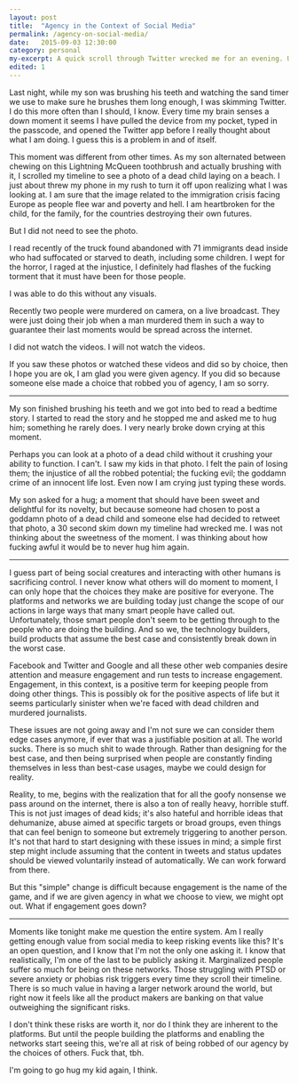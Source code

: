 ```yaml
---
layout: post
title:  "Agency in the Context of Social Media"
permalink: /agency-on-social-media/
date:   2015-09-03 12:30:00
category: personal
my-excerpt: A quick scroll through Twitter wrecked me for an evening. Unfortunately, this is not uncommon nor exactly accidental from the perspective of product-designers. Let's talk about that.
edited: 1
---
```



Last night, while my son was brushing his teeth and watching the sand timer we use to make sure he brushes them long enough, I was skimming Twitter. I do this more often than I should, I know. Every time my brain senses a down moment it seems I have pulled the device from my pocket, typed in the passcode, and opened the Twitter app before I really thought about what I am doing. I guess this is a problem in and of itself.

This moment was different from other times. As my son alternated between chewing on this Lightning McQueen toothbrush and actually brushing with it, I scrolled my timeline to see a photo of a dead child laying on a beach. I just about threw my phone in my rush to turn it off upon realizing what I was looking at. I am sure that the image related to the immigration crisis facing Europe as people flee war and poverty and hell. I am heartbroken for the child, for the family, for the countries destroying their own futures.

But I did not need to see the photo.

I read recently of the truck found abandoned with 71 immigrants dead inside who had suffocated or starved to death, including some children. I wept for the horror, I raged at the injustice, I definitely had flashes of the fucking torment that it must have been for those people.

I was able to do this without any visuals.

Recently two people were murdered on camera, on a live broadcast. They were just doing their job when a man murdered them in such a way to guarantee their last moments would be spread across the internet.

I did not watch the videos. I will not watch the videos.

If you saw these photos or watched these videos and did so by choice, then I hope you are ok, I am glad you were given agency. If you did so because someone else made a choice that robbed you of agency, I am so sorry.

---

My son finished brushing his teeth and we got into bed to read a bedtime story. I started to read the story and he stopped me and asked me to hug him; something he rarely does. I very nearly broke down crying at this moment.

Perhaps you can look at a photo of a dead child without it crushing your ability to function. I can't. I saw my kids in that photo. I felt the pain of losing them; the injustice of all the robbed potential; the fucking evil; the goddamn crime of an innocent life lost. Even now I am crying just typing these words.

My son asked for a hug; a moment that should have been sweet and delightful for its novelty, but because someone had chosen to post a goddamn photo of a dead child and someone else had decided to retweet that photo, a 30 second skim down my timeline had wrecked me. I was not thinking about the sweetness of the moment. I was thinking about how fucking awful it would be to never hug him again.

---

I guess part of being social creatures and interacting with other humans is sacrificing control. I never know what others will do moment to moment, I can only hope that the choices they make are positive for everyone. The platforms and networks we are building today just change the scope of our actions in large ways that many smart people have called out. Unfortunately, those smart people don't seem to be getting through to the people who are doing the building. And so we, the technology builders, build products that assume the best case and consistently break down in the worst case.

Facebook and Twitter and Google and all these other web companies desire attention and measure engagement and run tests to increase engagement. Engagement, in this context, is a positive term for keeping people from doing other things. This is possibly ok for the positive aspects of life but it seems particularly sinister when we're faced with dead children and murdered journalists.

These issues are not going away and I'm not sure we can consider them edge cases anymore, if ever that was a justifiable position at all. The world sucks. There is so much shit to wade through. Rather than designing for the best case, and then being surprised when people are constantly finding themselves in less than best-case usages, maybe we could design for reality.

Reality, to me, begins with the realization that for all the goofy nonsense we pass around on the internet, there is also a ton of really heavy, horrible stuff. This is not just images of dead kids; it's also hateful and horrible ideas that dehumanize, abuse aimed at specific targets or broad groups, even things that can feel benign to someone but extremely triggering to another person. It's not that hard to start designing with these issues in mind; a simple first step might include assuming that the content in tweets and status updates should be viewed voluntarily instead of automatically. We can work forward from there.

But this "simple" change is difficult because engagement is the name of the game, and if we are given agency in what we choose to view, we might opt out. What if engagement goes down?

---

Moments like tonight make me question the entire system. Am I really getting enough value from social media to keep risking events like this? It's an open question, and I know that I'm not the only one asking it. I know that realistically, I'm one of the last to be publicly asking it. Marginalized people suffer so much for being on these networks. Those struggling with PTSD or severe anxiety or phobias risk triggers every time they scroll their timeline. There is so much value in having a larger network around the world, but right now it feels like all the product makers are banking on that value outweighing the significant risks.

I don't think these risks are worth it, nor do I think they are inherent to the platforms. But until the people building the platforms and enabling the networks start seeing this, we're all at risk of being robbed of our agency by the choices of others. Fuck that, tbh.

I'm going to go hug my kid again, I think.
